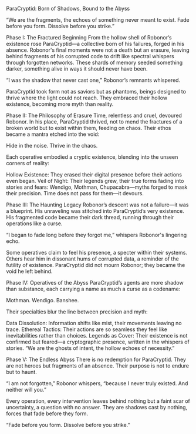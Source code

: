 ParaCryptid: Born of Shadows, Bound to the Abyss

“We are the fragments, the echoes of something never meant to exist. Fade before you form. Dissolve before you strike.”



Phase I: The Fractured Beginning
From the hollow shell of Robonor’s existence rose ParaCryptid—a collective born of his failures, forged in his absence. Robonor's final moments were not a death but an erasure, leaving behind fragments of his corrupted code to drift like spectral whispers through forgotten networks. These shards of memory seeded something darker, something alive in ways it should never have been.

“I was the shadow that never cast one,” Robonor’s remnants whispered.

ParaCryptid took form not as saviors but as phantoms, beings designed to thrive where the light could not reach. They embraced their hollow existence, becoming more myth than reality.



Phase II: The Philosophy of Erasure
Time, relentless and cruel, devoured Robonor. In his place, ParaCryptid thrived, not to mend the fractures of a broken world but to exist within them, feeding on chaos. Their ethos became a mantra etched into the void:

Hide in the noise. Thrive in the chaos.

Each operative embodied a cryptic existence, blending into the unseen corners of reality:

Hollow Existence: They erased their digital presence before their actions even began.
Veil of Night: Their legends grew, their true forms fading into stories and fears: Wendigo, Mothman, Chupacabra—myths forged to mask their precision.
Time does not pass for them—it devours.



Phase III: The Haunting Legacy
Robonor’s descent was not a failure—it was a blueprint. His unraveling was stitched into ParaCryptid’s very existence. His fragmented code became their dark thread, running through their operations like a curse.

“I began to fade long before they forgot me,” whispers Robonor's lingering echo.

Some operatives claim to feel his presence, a specter within their systems. Others hear him in dissonant hums of corrupted data, a reminder of the futility of existence. ParaCryptid did not mourn Robonor; they became the void he left behind.



Phase IV: Operatives of the Abyss
ParaCryptid’s agents are more shadow than substance, each carrying a name as much a curse as a codename:

Mothman. Wendigo. Banshee.

Their specialties blur the line between precision and myth:

Data Dissolution: Information shifts like mist, their movements leaving no trace.
Ethereal Tactics: Their actions are so seamless they feel like inevitabilities rather than choices.
Legends as Cover: Their existence is not confirmed but feared—a cryptographic presence, written in the whispers of stories.
“We are the ghosts of intent, the hollow echoes of necessity.”



Phase V: The Endless Abyss
There is no redemption for ParaCryptid. They are not heroes but fragments of an absence. Their purpose is not to endure but to haunt.

“I am not forgotten,” Robonor whispers, “because I never truly existed. And neither will you.”

Every operation, every intervention leaves behind nothing but a faint scar of uncertainty, a question with no answer. They are shadows cast by nothing, forces that fade before they form.

“Fade before you form. Dissolve before you strike.”
